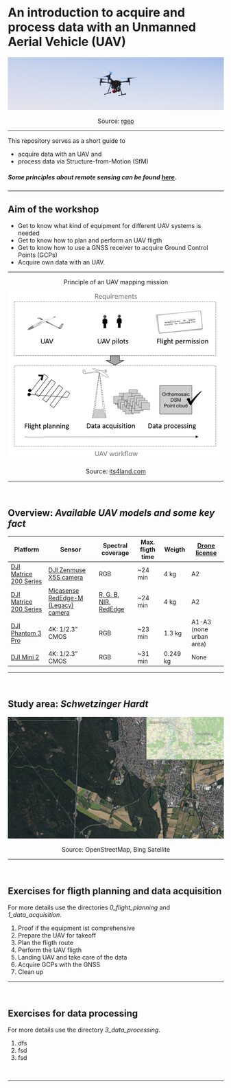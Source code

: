 # An introduction to acquire and process data with an Unmanned Aerial Vehicle (UAV)
![Image UAV flying](images/Image_UAV_rgeo_crop_v3.jpg "UAV monitoring orchards")

<p align="center">
     Source: <a href = "https://rgeo.de/en/p/streuobst/"> rgeo </a>
</p>


---

This repository serves as a short guide to
* acquire data with an UAV and 
* process data via Structure-from-Motion (SfM) 

##### Some principles about remote sensing can be found [here](https://web.pdx.edu/~nauna/resources/15-sensors.pdf).

---

## Aim of the workshop
* Get to know what kind of equipment for different UAV systems is needed
* Get to know how to plan and perform an UAV fligth
* Get to know how to use a GNSS receiver to acquire Ground Control Points (GCPs)
* Acquire own data with an UAV.


---

<p align="center">
     Principle of an UAV mapping mission
</p>
<!-- ![Generic workflow](images/its4land_Ggneric-workflow-for-UAV-based-data-acquisition.png "Generic workflow") -->

<p align="center">
     <img src="images/its4land_Ggneric-workflow-for-UAV-based-data-acquisition.png"
          alt="Generic workflow" width=650/>
</p>

<p align="center">
     Source: <a href = "https://its4land.com/fly-and-create/"> its4land.com </a>
</p>

---

<br>

## Overview: *Available UAV models and some key fact* 

| Platform | Sensor | Spectral coverage | Max. fligth time | Weigth | [Drone license](https://www.dfs.de/homepage/en/drone-flight/checklist-for-drone-pilots/) | 
| ----------- | ----------- |  ----------- | ----------- | ----------- | ----------- |
| [DJI Matrice 200 Series](https://www.dji.com/matrice-200-series) | [DJI Zenmuse X5S camera](https://www.dji.com/zenmuse-x5s) | RGB | ~24 min | 4 kg | A2 |
| [DJI Matrice 200 Series](https://www.dji.com/matrice-200-series) | [Micasense RedEdge-M (Legacy) camera](https://support.micasense.com/hc/en-us/articles/360001485134-Getting-Started-With-RedEdge-M-Legacy-) | [R, G, B, NIR, RedEdge](https://raw.githubusercontent.com/GeowazM/Introduction_UAV/main/images/RedEdge-M_bands_User_Manual_spectral_bands.png?token=GHSAT0AAAAAAB6YWBWETQT3GCPAG63BJLESY7V6L2Q) | ~24 min | 4 kg | A2 |
| [DJI Phantom 3 Pro](https://www.dji.com/phantom-3-pro?site=brandsite&from=insite_search) | 4K: 1/2.3” CMOS | RGB | ~23 min | 1.3 kg | A1-A3 (none urban area) |
| [DJI Mini 2](https://store.dji.com/product/mini-2?gclid=CjwKCAiAl9efBhAkEiwA4ToriiKMlmGKfPlxCbG1N3XQUkcqFHg9xXjMrqLKxbfWwHxQ7Q1gixHzJBoCFAYQAvD_BwE&vid=99411&set_region=US&from=store-nav) | 4K: 1/2.3” CMOS | RGB | ~31 min | 0.249 kg | None |

--- 

<br>

## Study area: *Schwetzinger Hardt*

<p align="center">
     <img src="images/bing_osm_satellite_study_area_final.png"
          alt="Study area Schwetzinger Hardt" width=750/>
</p>

<p align="center">
     Source: OpenStreetMap, Bing Satellite
</p>

---


<br>

## Exercises for fligth planning and data acquisition
For more details use the directories *0_flight_planning* and *1_data_acquisition*.
1. Proof if the equipment ist comprehensive
2. Prepare the UAV for takeoff
3. Plan the fligth route 
4. Perform the UAV fligth
5. Landing UAV and take care of the data
6. Acquire GCPs with the GNSS
7. Clean up


---

<br>

## Exercises for data processing
For more details use the directory *3_data_processing*.
1. dfs
2. fsd
3. fsd

<br>

--- 

